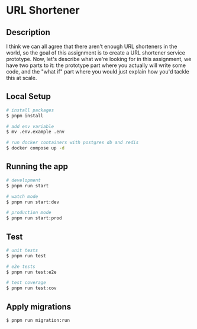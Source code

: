 # URL Shortener

## Description

I think we can all agree that there aren't enough URL shorteners in the world, so the goal of this assignment is to create a URL shortener service prototype. Now, let's describe what we're looking for in this assignment, we have two parts to it: the prototype part where you actually will write some code, and the "what if" part where you would just explain how you'd tackle this at scale.

## Local Setup

```bash
# install packages
$ pnpm install

# add env variable
$ mv .env.example .env

# run docker containers with postgres db and redis
$ docker compose up -d
```

## Running the app

```bash
# development
$ pnpm run start

# watch mode
$ pnpm run start:dev

# production mode
$ pnpm run start:prod
```

## Test

```bash
# unit tests
$ pnpm run test

# e2e tests
$ pnpm run test:e2e

# test coverage
$ pnpm run test:cov
```

## Apply migrations

```bash
$ pnpm run migration:run
```
